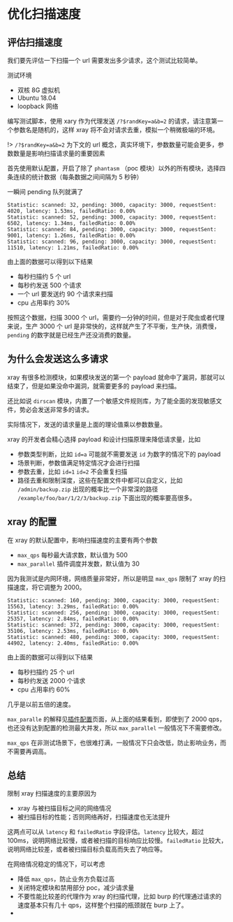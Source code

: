 # 优化扫描速度

## 评估扫描速度

我们要先评估一下扫描一个 url 需要发出多少请求，这个测试比较简单。

测试环境

 - 双核 8G 虚拟机
 - Ubuntu 18.04
 - loopback 网络

编写测试脚本，使用 xary 作为代理发送 `/?$randKey=a&b=2` 的请求，请注意第一个参数名是随机的，这样 xray 将不会对请求去重，模拟一个稍微极端的环境。

!> `/?$randKey=a&b=2` 为下文的 url 概念，真实环境下，参数数量可能会更多，参数数量是影响扫描请求量的重要因素

首先使用默认配置，开启了除了 `phantasm` （poc 模块）以外的所有模块，选择四条连续的统计数据（每条数据之间间隔为 5 秒钟）

一瞬间 pending 队列就满了

```
Statistic: scanned: 32, pending: 3000, capacity: 3000, requestSent: 4020, latency: 1.53ms, failedRatio: 0.00%
Statistic: scanned: 52, pending: 3000, capacity: 3000, requestSent: 6502, latency: 1.34ms, failedRatio: 0.00%
Statistic: scanned: 84, pending: 3000, capacity: 3000, requestSent: 9001, latency: 1.26ms, failedRatio: 0.00%
Statistic: scanned: 96, pending: 3000, capacity: 3000, requestSent: 11510, latency: 1.21ms, failedRatio: 0.00%
```

由上面的数据可以得到以下结果

 - 每秒扫描约 5 个 url
 - 每秒约发送 500 个请求
 - 一个 url 要发送约 90 个请求来扫描
 - cpu 占用率约 30%

按照这个数据，扫描 3000 个 url，需要约一分钟的时间，但是对于爬虫或者代理来说，生产 3000 个 url 是非常快的，这样就产生了不平衡，生产快，消费慢，`pending` 的数字就是已经生产还没消费的数量。

## 为什么会发送这么多请求

xray 有很多检测模块，如果模块发送的第一个 payload 就命中了漏洞，那就可以结束了，但是如果没命中漏洞，就需要更多的 payload 来扫描。

还比如说 `dirscan` 模块，内置了一个敏感文件规则库，为了能全面的发现敏感文件，势必会发送非常多的请求。

实际情况下，发送的请求量是上面的理论值乘以参数数量。

xray 的开发者会精心选择 payload 和设计扫描原理来降低请求量，比如

 - 参数类型判断，比如 `id=a` 可能就不需要发送 `id` 为数字的情况下的 payload
 - 场景判断，参数值满足特定情况才会进行扫描
 - 参数去重，比如 `id=1` `id=2` 不会重复扫描
 - 路径去重和限制深度，这些在配置文件中都可以自定义，比如 `/admin/backup.zip` 出现的概率比一个非常深的路径 `/example/foo/bar/1/2/3/backup.zip` 下面出现的概率要高很多。

## xray 的配置

在 xray 的默认配置中，影响扫描速度的主要有两个参数

 - `max_qps` 每秒最大请求数，默认值为 500
 - `max_parallel` 插件调度并发数，默认值为 30

因为我测试是内网环境，网络质量非常好，所以是明显 `max_qps` 限制了 xray 的扫描速度，将它调整为 2000。

```
Statistic: scanned: 160, pending: 3000, capacity: 3000, requestSent: 15563, latency: 3.29ms, failedRatio: 0.00%
Statistic: scanned: 256, pending: 3000, capacity: 3000, requestSent: 25357, latency: 2.84ms, failedRatio: 0.00%
Statistic: scanned: 372, pending: 3000, capacity: 3000, requestSent: 35106, latency: 2.53ms, failedRatio: 0.00%
Statistic: scanned: 480, pending: 3000, capacity: 3000, requestSent: 44902, latency: 2.40ms, failedRatio: 0.00%
```

由上面的数据可以得到以下结果

 - 每秒扫描约 25 个 url
 - 每秒约发送 2000 个请求
 - cpu 占用率约 60%

几乎是以前五倍的速度。

`max_paralle` 的解释见[插件配置](configration/plugins)页面，从上面的结果看到，即使到了 2000 qps，也还没有达到配置的检测最大并发，所以 `max_parallel` 一般情况下不需要修改。

`max_qps` 在非测试场景下，也很难打满，一般情况下只会改低，防止影响业务，而不需要再调高。

## 总结

限制 xray 扫描速度的主要原因为

 - xray 与被扫描目标之间的网络情况
 - 被扫描目标的性能；否则网络再好，扫描速度也无法提升

这两点可以从 `latency` 和  `failedRatio` 字段评估。`latency` 比较大，超过 100ms，说明网络比较慢，或者被扫描的目标响应比较慢。`failedRatio` 比较大，说明网络比较差，或者被扫描目标负载高而失去了响应等。

在网络情况稳定的情况下，可以考虑

 - 降低 `max_qps`，防止业务方负载过高
 - 关闭特定模块和禁用部分 poc，减少请求量
 - 不要性能比较差的代理作为 xray 的扫描代理，比如 burp 的代理通过请求的速度基本只有几十 qps，这样整个扫描的瓶颈就在 burp 上了。
 - 